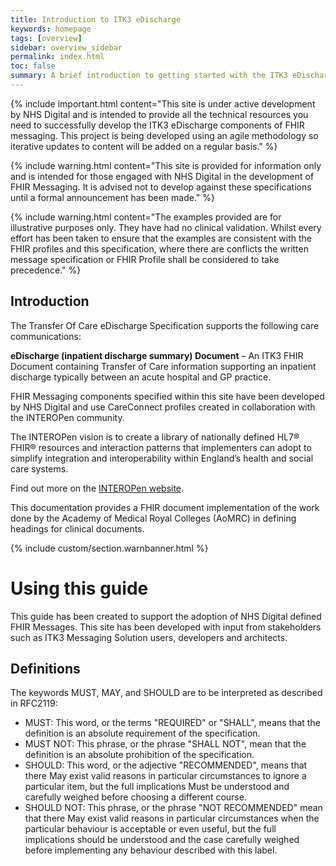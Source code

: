 ```yaml
---
title: Introduction to ITK3 eDischarge
keywords: homepage
tags: [overview]
sidebar: overview_sidebar
permalink: index.html
toc: false
summary: A brief introduction to getting started with the ITK3 eDischarge.
---
```


{% include important.html content="This site is under active development by NHS Digital and is intended to provide all the technical resources you need to successfully develop the ITK3 eDischarge components of FHIR messaging. This project is being developed using an agile methodology so iterative updates to content will be added on a regular basis." %}

{% include warning.html content="This site is provided for information only and is intended for those engaged with NHS Digital in the development of FHIR Messaging. It is advised not to develop against these specifications until a formal announcement has been made." %}

{% include warning.html content="The examples provided are for illustrative purposes only. They have had no clinical validation. Whilst every effort has been taken to ensure that the examples are consistent with the FHIR profiles and this specification, where there are conflicts the written message specification or FHIR Profile shall be considered to take precedence." %}

## Introduction ##

The Transfer Of Care eDischarge  Specification supports the following care communications:

**eDischarge (inpatient discharge summary) Document** – An ITK3 FHIR Document containing Transfer of Care information supporting an inpatient discharge typically between an acute hospital and GP practice.
   
FHIR Messaging components specified within this site have been developed by NHS Digital and use CareConnect profiles created in collaboration with the INTEROPen community.

The INTEROPen vision is to create a library of nationally defined HL7® FHIR® resources and interaction patterns that implementers can adopt to simplify integration and interoperability within England’s health and social care systems.

Find out more on the [INTEROPen website](http://interopen.org/).

This documentation provides a FHIR document implementation of the work done by the Academy of Medical Royal Colleges (AoMRC) in defining headings for clinical documents.
 
{% include custom/section.warnbanner.html %}

# Using this guide #

This guide has been created to support the adoption of NHS Digital defined FHIR Messages. This site has been developed with input from stakeholders such as ITK3 Messaging Solution users, developers and architects.  

## Definitions ##
The keywords MUST, MAY, and SHOULD are to be interpreted as described in RFC2119:

* MUST: This word, or the terms "REQUIRED" or "SHALL", means that the definition is an absolute requirement of the specification.
* MUST NOT: This phrase, or the phrase "SHALL NOT", mean that the definition is an absolute prohibition of the specification.
* SHOULD: This word, or the adjective "RECOMMENDED", means that there May exist valid reasons in particular circumstances to ignore a particular item, but the full implications Must be understood and carefully weighed before choosing a different course.
* SHOULD NOT: This phrase, or the phrase "NOT RECOMMENDED" mean that there May exist valid reasons in particular circumstances when the particular behaviour is acceptable or even useful, but the full implications should be understood and the case carefully weighed before implementing any behaviour described with this label.